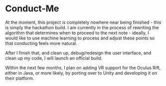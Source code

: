 # Conduct-Me
At the moment, this project is completely nowhere near being finished - this is simply the hackathon build. I am currently in the process of rewriting the algorithm that determines when to proceed to the next note - ideally, I would like to use machine learning to process and adjust these points so that conducting feels more natural.

After I finish that, and clean up, debug/redesign the user interface, and clean up my code, I will launch an official build. 

Within the next few months, I plan on adding VR support for the Oculus Rift, either in Java, or more likely, by porting over to Unity and developing it on their platform.

